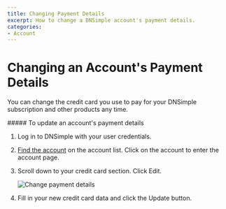 ```yaml
---
title: Changing Payment Details
excerpt: How to change a DNSimple account's payment details.
categories:
- Account
---
```


# Changing an Account's Payment Details

You can change the credit card you use to pay for your DNSimple subscription and other products any time.

<div class="section-steps" markdown="1">
##### To update an account's payment details

1.  Log in to DNSimple with your user credentials.
1.  [Find the account](https://dnsimple.com/user) on the account list. Click on the account to enter the account page.
1.  Scroll down to your credit card section. Click <label>Edit</label>.

     ![Change payment details](/files/account-billing-update-card-link.png)

1.  Fill in your new credit card data and click the <label>Update</label> button.
</div>

